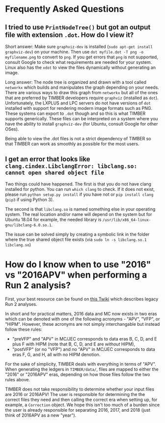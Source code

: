 # Frequently Asked Questions

## I tried to use `PrintNodeTree()` but got an output file with extension `.dot`. How do I view it?
Short answer: Make sure `graphviz-dev` is installed (`sudo apt-get install graphviz-dev`) on
your machine. Then use `dot myfile.dot -T png -o myfilename.png` to convert to `png`. If you
get errors that `png` is not supported, consult Google to check what requirements are needed
for your system. Linux also has the `xdot` to view the files dynamically without generating
an image.

Long answer: The node tree is organized and drawn with a tool called `networkx` which builds and manipulates
the graph depending on your needs. There are various ways to draw this graph from `networkx` but all of the ones
that are preferred by TIMBER developers require `graphviz` (installed as `dot`). Unfortunately, the LXPLUS and LPC servers
do not have versions of `dot` installed with support for rendering modern image formats such as PNG. These systems can export
to `.dot` though and so this is what TIMBER supports generically. These files can be interpreted on a system where you
have the ability to install `graphviz-dev` (for Ubuntu, consult Google for other OSes).

Being able to view the .dot files is not a strict dependency of TIMBER so that TIMBER can work as smoothly
as possible for the most users.

## I get an error that looks like `clang.cindex.LibclangError: libclang.so: cannot open shared object file`

Two things could have happened. The first is that you do not have clang installed for python. You can run ``which clang`` to check. If it does not exist, please run ``python setup.py install`` if you have not or ``pip install clang`` (``pip3`` if using Python 3). 

The second is that `libclang.so` is named something else in your operating system. The real location and/or name will depend on the system but for Ubuntu 18.04 for example, the needed library is `/usr/lib/x86_64-linux-gnu/libclang-6.0.so.1`.

The issue can be solved simply by creating a symbolic link in the folder where the true shared object file exists (via ``sudo ln -s libclang.so.1 libclang.so``)

# How do I know when to use "2016" vs "2016APV" when performing a Run 2 analysis?

First, your best resource can be found on [this Twiki](https://twiki.cern.ch/twiki/bin/view/CMS/PdmVRun2LegacyAnalysis) which describes legacy Run 2 analyses.

In short and for practical matters, 2016 data and MC now exists in two eras which can be denoted with one of the following acronyms - "APV", "VFP", or "HIPM". However, these acronyms are not simply interchangable but instead follow these rules:

- "preVFP" and "APV" in MC/JEC corresponds to data eras B, C, D, and E plus F with HIPM (note that B, C, D, and E are *without* HIPM),
- "postVFP" (or no "VFP") and no "APV" in MC/JEC corresponds to data eras F, G, and H, all with no HIPM denotion.

For the sake of simplicity, TIMBER deals with everything in terms of "APV". When generating the ledgers in `TIMBER/data/`, files are mapped to either the "2016" or "2016APV" eras, depending on how those files follow the two rules above.

TIMBER does not take responsibility to determine whether your input files are 2016 or 2016APV! The user is responsible for determining the the correct files they need and then calling the correct era when setting up, for example, a `Correction` object. We hope this isn't too much of a burden since the user is already responsible for separating 2016, 2017, and 2018 (just think of 2016APV as a new "year").